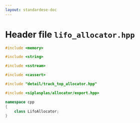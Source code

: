 ```yaml
---
layout: standardese-doc
---
```


# Header file `lifo_allocator.hpp`

``` cpp
#include <memory>

#include <string>

#include <sstream>

#include <cassert>

#include "detail/track_top_allocator.hpp"

#include <siplasplas/allocator/export.hpp>

namespace cpp
{
    class LifoAllocator;
}
```
